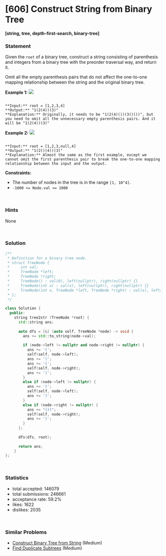 # [606] Construct String from Binary Tree

**[string, tree, depth-first-search, binary-tree]**

### Statement

Given the `root` of a binary tree, construct a string consisting of parenthesis and integers from a binary tree with the preorder traversal way, and return it.

Omit all the empty parenthesis pairs that do not affect the one-to-one mapping relationship between the string and the original binary tree.


**Example 1:**
![](https://assets.leetcode.com/uploads/2021/05/03/cons1-tree.jpg)

```

**Input:** root = [1,2,3,4]
**Output:** "1(2(4))(3)"
**Explanation:** Originally, it needs to be "1(2(4)())(3()())", but you need to omit all the unnecessary empty parenthesis pairs. And it will be "1(2(4))(3)"

```

**Example 2:**
![](https://assets.leetcode.com/uploads/2021/05/03/cons2-tree.jpg)

```

**Input:** root = [1,2,3,null,4]
**Output:** "1(2()(4))(3)"
**Explanation:** Almost the same as the first example, except we cannot omit the first parenthesis pair to break the one-to-one mapping relationship between the input and the output.

```

**Constraints:**
* The number of nodes in the tree is in the range `[1, 10^4]`.
* `-1000 <= Node.val <= 1000`


<br>

### Hints

None

<br>

### Solution

```cpp
/**
 * Definition for a binary tree node.
 * struct TreeNode {
 *     int val;
 *     TreeNode *left;
 *     TreeNode *right;
 *     TreeNode() : val(0), left(nullptr), right(nullptr) {}
 *     TreeNode(int x) : val(x), left(nullptr), right(nullptr) {}
 *     TreeNode(int x, TreeNode *left, TreeNode *right) : val(x), left(left), right(right) {}
 * };
 */

class Solution {
  public:
    string tree2str (TreeNode *root) {
      std::string ans;
      
      auto dfs = [&] (auto self, TreeNode *node) -> void {
        ans += std::to_string(node->val);
        
        if (node->left != nullptr and node->right != nullptr) {
          ans += '(';
          self(self, node->left);
          ans += ')';
          ans += '(';
          self(self, node->right);
          ans += ')';
        }
        else if (node->left != nullptr) {
          ans += '(';
          self(self, node->left);
          ans += ')';
        }
        else if (node->right != nullptr) {
          ans += "()(";
          self(self, node->right);
          ans += ')';
        }
      };
      
      dfs(dfs, root);
      
      return ans;
    }
};
```

<br>

### Statistics

- total accepted: 146079
- total submissions: 246661
- acceptance rate: 59.2%
- likes: 1622
- dislikes: 2035

<br>

### Similar Problems

- [Construct Binary Tree from String](https://leetcode.com/problems/construct-binary-tree-from-string) (Medium)
- [Find Duplicate Subtrees](https://leetcode.com/problems/find-duplicate-subtrees) (Medium)
